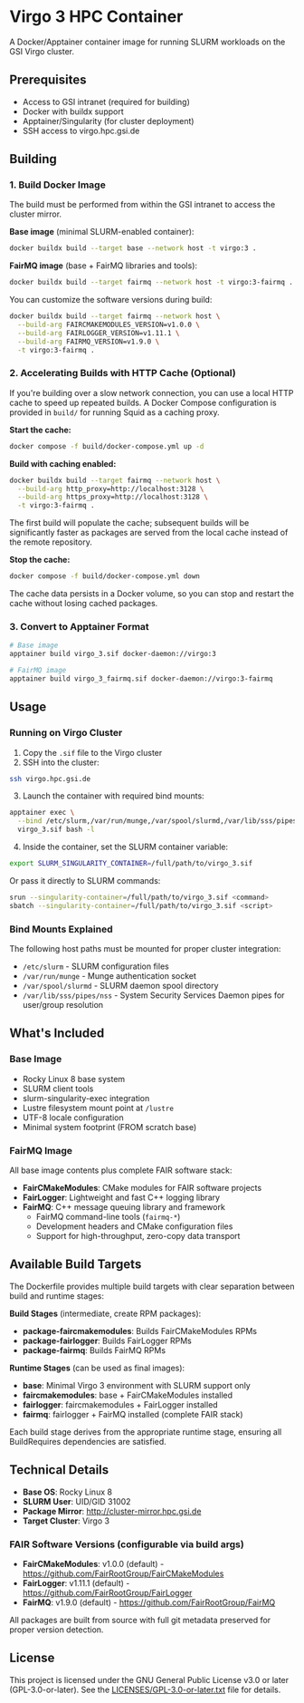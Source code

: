 <!--
SPDX-FileCopyrightText: 2025 GSI Helmholtzzentrum für Schwerionenforschung GmbH
SPDX-License-Identifier: GPL-3.0-or-later
-->

# Virgo 3 HPC Container

A Docker/Apptainer container image for running SLURM workloads on the GSI Virgo cluster.

## Prerequisites

- Access to GSI intranet (required for building)
- Docker with buildx support
- Apptainer/Singularity (for cluster deployment)
- SSH access to virgo.hpc.gsi.de

## Building

### 1. Build Docker Image

The build must be performed from within the GSI intranet to access the cluster mirror.

**Base image** (minimal SLURM-enabled container):
```bash
docker buildx build --target base --network host -t virgo:3 .
```

**FairMQ image** (base + FairMQ libraries and tools):
```bash
docker buildx build --target fairmq --network host -t virgo:3-fairmq .
```

You can customize the software versions during build:
```bash
docker buildx build --target fairmq --network host \
  --build-arg FAIRCMAKEMODULES_VERSION=v1.0.0 \
  --build-arg FAIRLOGGER_VERSION=v1.11.1 \
  --build-arg FAIRMQ_VERSION=v1.9.0 \
  -t virgo:3-fairmq .
```

### 2. Accelerating Builds with HTTP Cache (Optional)

If you're building over a slow network connection, you can use a local HTTP cache to speed up repeated builds. A Docker Compose configuration is provided in `build/` for running Squid as a caching proxy.

**Start the cache:**
```bash
docker compose -f build/docker-compose.yml up -d
```

**Build with caching enabled:**
```bash
docker buildx build --target fairmq --network host \
  --build-arg http_proxy=http://localhost:3128 \
  --build-arg https_proxy=http://localhost:3128 \
  -t virgo:3-fairmq .
```

The first build will populate the cache; subsequent builds will be significantly faster as packages are served from the local cache instead of the remote repository.

**Stop the cache:**
```bash
docker compose -f build/docker-compose.yml down
```

The cache data persists in a Docker volume, so you can stop and restart the cache without losing cached packages.

### 3. Convert to Apptainer Format

```bash
# Base image
apptainer build virgo_3.sif docker-daemon://virgo:3

# FairMQ image
apptainer build virgo_3_fairmq.sif docker-daemon://virgo:3-fairmq
```

## Usage

### Running on Virgo Cluster

1. Copy the `.sif` file to the Virgo cluster
2. SSH into the cluster:

```bash
ssh virgo.hpc.gsi.de
```

3. Launch the container with required bind mounts:

```bash
apptainer exec \
  --bind /etc/slurm,/var/run/munge,/var/spool/slurmd,/var/lib/sss/pipes/nss \
  virgo_3.sif bash -l
```

4. Inside the container, set the SLURM container variable:

```bash
export SLURM_SINGULARITY_CONTAINER=/full/path/to/virgo_3.sif
```

Or pass it directly to SLURM commands:

```bash
srun --singularity-container=/full/path/to/virgo_3.sif <command>
sbatch --singularity-container=/full/path/to/virgo_3.sif <script>
```

### Bind Mounts Explained

The following host paths must be mounted for proper cluster integration:

- `/etc/slurm` - SLURM configuration files
- `/var/run/munge` - Munge authentication socket
- `/var/spool/slurmd` - SLURM daemon spool directory
- `/var/lib/sss/pipes/nss` - System Security Services Daemon pipes for user/group resolution

## What's Included

### Base Image
- Rocky Linux 8 base system
- SLURM client tools
- slurm-singularity-exec integration
- Lustre filesystem mount point at `/lustre`
- UTF-8 locale configuration
- Minimal system footprint (FROM scratch base)

### FairMQ Image
All base image contents plus complete FAIR software stack:
- **FairCMakeModules**: CMake modules for FAIR software projects
- **FairLogger**: Lightweight and fast C++ logging library
- **FairMQ**: C++ message queuing library and framework
  - FairMQ command-line tools (`fairmq-*`)
  - Development headers and CMake configuration files
  - Support for high-throughput, zero-copy data transport

## Available Build Targets

The Dockerfile provides multiple build targets with clear separation between build and runtime stages:

**Build Stages** (intermediate, create RPM packages):
- **package-faircmakemodules**: Builds FairCMakeModules RPMs
- **package-fairlogger**: Builds FairLogger RPMs
- **package-fairmq**: Builds FairMQ RPMs

**Runtime Stages** (can be used as final images):
- **base**: Minimal Virgo 3 environment with SLURM support only
- **faircmakemodules**: base + FairCMakeModules installed
- **fairlogger**: faircmakemodules + FairLogger installed
- **fairmq**: fairlogger + FairMQ installed (complete FAIR stack)

Each build stage derives from the appropriate runtime stage, ensuring all BuildRequires dependencies are satisfied.

## Technical Details

- **Base OS**: Rocky Linux 8
- **SLURM User**: UID/GID 31002
- **Package Mirror**: http://cluster-mirror.hpc.gsi.de
- **Target Cluster**: Virgo 3

### FAIR Software Versions (configurable via build args)
- **FairCMakeModules**: v1.0.0 (default) - https://github.com/FairRootGroup/FairCMakeModules
- **FairLogger**: v1.11.1 (default) - https://github.com/FairRootGroup/FairLogger
- **FairMQ**: v1.9.0 (default) - https://github.com/FairRootGroup/FairMQ

All packages are built from source with full git metadata preserved for proper version detection.

## License

This project is licensed under the GNU General Public License v3.0 or later (GPL-3.0-or-later).
See the [LICENSES/GPL-3.0-or-later.txt](LICENSES/GPL-3.0-or-later.txt) file for details.

